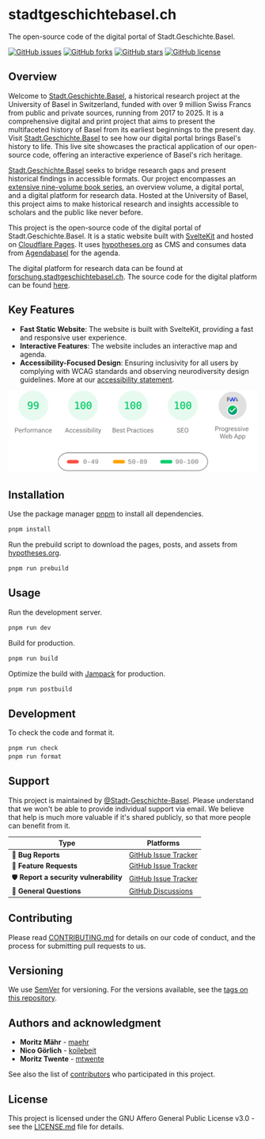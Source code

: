 # stadtgeschichtebasel.ch

The open-source code of the digital portal of Stadt.Geschichte.Basel.

[![GitHub issues](https://img.shields.io/github/issues/Stadt-Geschichte-Basel/stadtgeschichtebasel.ch.svg)](https://github.com/Stadt-Geschichte-Basel/stadtgeschichtebasel.ch/issues)
[![GitHub forks](https://img.shields.io/github/forks/Stadt-Geschichte-Basel/stadtgeschichtebasel.ch.svg)](https://github.com/Stadt-Geschichte-Basel/stadtgeschichtebasel.ch/network)
[![GitHub stars](https://img.shields.io/github/stars/Stadt-Geschichte-Basel/stadtgeschichtebasel.ch.svg)](https://github.com/Stadt-Geschichte-Basel/stadtgeschichtebasel.ch/stargazers)
[![GitHub license](https://img.shields.io/github/license/Stadt-Geschichte-Basel/stadtgeschichtebasel.ch.svg)](https://github.com/Stadt-Geschichte-Basel/stadtgeschichtebasel.ch/blob/main/LICENSE.md)

## Overview

Welcome to [Stadt.Geschichte.Basel](https://stadtgeschichtebasel.ch/), a historical research project at the University of Basel in Switzerland, funded with over 9 million Swiss Francs from public and private sources, running from 2017 to 2025. It is a comprehensive digital and print project that aims to present the multifaceted history of Basel from its earliest beginnings to the present day. Visit [Stadt.Geschichte.Basel](https://stadtgeschichtebasel.ch) to see how our digital portal brings Basel's history to life. This live site showcases the practical application of our open-source code, offering an interactive experience of Basel's rich heritage.

[Stadt.Geschichte.Basel](https://stadtgeschichtebasel.ch/) seeks to bridge research gaps and present historical findings in accessible formats. Our project encompasses an [extensive nine-volume book series](https://www.merianverlag.ch/buecher/stadt.geschichte.basel.html), an overview volume, a digital portal, and a digital platform for research data. Hosted at the University of Basel, this project aims to make historical research and insights accessible to scholars and the public like never before.

This project is the open-source code of the digital portal of Stadt.Geschichte.Basel. It is a static website built with [SvelteKit](https://kit.svelte.dev/) and hosted on [Cloudflare Pages](https://pages.cloudflare.com/). It uses [hypotheses.org](https://sgb.hypotheses.org/) as CMS and consumes data from [Agendabasel](https://agendabasel.ch/) for the agenda.

The digital platform for research data can be found at [forschung.stadtgeschichtebasel.ch](https://forschung.stadtgeschichtebasel.ch/). The source code for the digital platform can be found [here](https://github.com/Stadt-Geschichte-Basel/forschung.stadtgeschichtebasel.ch).

## Key Features

- **Fast Static Website**: The website is built with SvelteKit, providing a fast and responsive user experience.
- **Interactive Features**: The website includes an interactive map and agenda.
- **Accessibility-Focused Design**: Ensuring inclusivity for all users by complying with WCAG standards and observing neurodiversity design guidelines. More at our [accessibility statement](https://stadtgeschichtebasel.ch/barrierefreiheit/).

![Lighthouse Score](/assets/images/pagespeed-insights.svg)

## Installation

Use the package manager [pnpm](https://pnpm.io/installation) to install all dependencies.

```bash
pnpm install
```

Run the prebuild script to download the pages, posts, and assets from [hypotheses.org](https://sgb.hypotheses.org/).

```bash
pnpm run prebuild
```

## Usage

Run the development server.

```bash
pnpm run dev
```

Build for production.

```bash
pnpm run build
```

Optimize the build with [Jampack](https://jampack.divriots.com/) for production.

```bash
pnpm run postbuild
```

## Development

To check the code and format it.

```bash
pnpm run check
pnpm run format
```

## Support

This project is maintained by [@Stadt-Geschichte-Basel](https://github.com/Stadt-Geschichte-Basel). Please understand that we won't be able to provide individual support via email. We believe that help is much more valuable if it's shared publicly, so that more people can benefit from it.

| Type                                   | Platforms                                                                                           |
| -------------------------------------- | --------------------------------------------------------------------------------------------------- |
| 🚨 **Bug Reports**                     | [GitHub Issue Tracker](https://github.com/Stadt-Geschichte-Basel/stadtgeschichtebasel.ch/issues)    |
| 🎁 **Feature Requests**                | [GitHub Issue Tracker](https://github.com/Stadt-Geschichte-Basel/stadtgeschichtebasel.ch/issues)    |
| 🛡 **Report a security vulnerability** | [GitHub Issue Tracker](https://github.com/Stadt-Geschichte-Basel/stadtgeschichtebasel.ch/issues)    |
| 💬 **General Questions**               | [GitHub Discussions](https://github.com/Stadt-Geschichte-Basel/stadtgeschichtebasel.ch/discussions) |

## Contributing

Please read [CONTRIBUTING.md](CONTRIBUTING.md) for details on our code of conduct, and the process for submitting pull requests to us.

## Versioning

We use [SemVer](http://semver.org/) for versioning. For the versions available, see the [tags on this repository](https://github.com/Stadt-Geschichte-Basel/stadtgeschichtebasel.ch/tags).

## Authors and acknowledgment

- **Moritz Mähr** - [maehr](https://github.com/maehr)
- **Nico Görlich** - [koilebeit](https://github.com/koilebeit)
- **Moritz Twente** - [mtwente](https://github.com/mtwente)

See also the list of [contributors](https://github.com/Stadt-Geschichte-Basel/stadtgeschichtebasel.ch/graphs/contributors) who participated in this project.

## License

This project is licensed under the GNU Affero General Public License v3.0 - see the [LICENSE.md](LICENSE.md) file for details.
